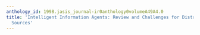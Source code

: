 ```yaml
---
anthology_id: 1998.jasis_journal-ir0anthology0volumeA49A4.0
title: 'Intelligent Information Agents: Review and Challenges for Distributed Information
  Sources'
---
```

